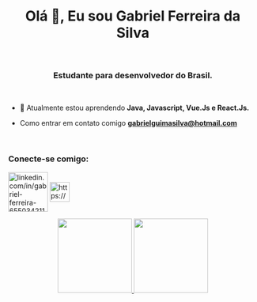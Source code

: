 <h1 align="center">Olá 👋, Eu sou Gabriel Ferreira da Silva</h1>
<br />
<h3 align="center">Estudante para desenvolvedor do Brasil.</h3>
<br />

- 🌱 Atualmente estou aprendendo **Java, Javascript, Vue.Js e React.Js.**

- Como entrar em contato comigo **gabrielguimasilva@hotmail.com**

<br />
<h3 align="left">Conecte-se comigo:</h3>
<p align="left ">
<a href="https://linkedin.com/in/gabriel-ferreira-655034211" target="blank"><img align="center" src="https://cdn.jsdelivr.net/gh/devicons/devicon/icons/linkedin/linkedin-original-wordmark.svg" alt="linkedin.com/in/gabriel-ferreira-655034211" height= "80" largura="100" /></a>
<a href="https://www.instagram.com/gabriel_f._silva_/" target="blank"><img align="center" src="https://image.shutterstock.com/image-photo/image-260nw-499761802.svg" alt="https://www.instagram.com/gabriel_f._silva_/" width="40px" /></a>
</p>



<div align="center">
  <a href="https://github.com/gabrielferreiradasilva">
  <img height="150em" src="https://github-readme-stats.vercel.app/api?username=gabrielferreiradasilva&show_icons=true&theme=dracula&include_all_commits=true&count_private=false"/>
  <img height="150em" src="https://github-readme-stats.vercel.app/api/top-langs/?username=gabrielferreiradasilva&layout=compact&langs_count=7&theme=dracula"/>
</div>
